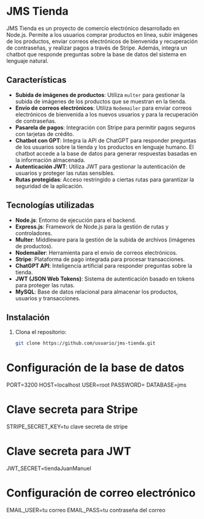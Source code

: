 # JMS Tienda

JMS Tienda es un proyecto de comercio electrónico desarrollado en Node.js. Permite a los usuarios comprar productos en línea, subir imágenes de los productos, enviar correos electrónicos de bienvenida y recuperación de contraseñas, y realizar pagos a través de Stripe. Además, integra un chatbot que responde preguntas sobre la base de datos del sistema en lenguaje natural.

## Características

- **Subida de imágenes de productos**: Utiliza `multer` para gestionar la subida de imágenes de los productos que se muestran en la tienda.
- **Envío de correos electrónicos**: Utiliza `Nodemailer` para enviar correos electrónicos de bienvenida a los nuevos usuarios y para la recuperación de contraseñas.
- **Pasarela de pagos**: Integración con Stripe para permitir pagos seguros con tarjetas de crédito.
- **Chatbot con GPT**: Integra la API de ChatGPT para responder preguntas de los usuarios sobre la tienda y los productos en lenguaje humano. El chatbot accede a la base de datos para generar respuestas basadas en la información almacenada.
- **Autenticación JWT**: Utiliza JWT para gestionar la autenticación de usuarios y proteger las rutas sensibles.
- **Rutas protegidas**: Acceso restringido a ciertas rutas para garantizar la seguridad de la aplicación.

## Tecnologías utilizadas

- **Node.js**: Entorno de ejecución para el backend.
- **Express.js**: Framework de Node.js para la gestión de rutas y controladores.
- **Multer**: Middleware para la gestión de la subida de archivos (imágenes de productos).
- **Nodemailer**: Herramienta para el envío de correos electrónicos.
- **Stripe**: Plataforma de pago integrada para procesar transacciones.
- **ChatGPT API**: Inteligencia artificial para responder preguntas sobre la tienda.
- **JWT (JSON Web Tokens)**: Sistema de autenticación basado en tokens para proteger las rutas.
- **MySQL**: Base de datos relacional para almacenar los productos, usuarios y transacciones.

## Instalación

1. Clona el repositorio:
   ```bash
   git clone https://github.com/usuario/jms-tienda.git
# Configuración de la base de datos
PORT=3200
HOST=localhost
USER=root
PASSWORD=
DATABASE=jms

# Clave secreta para Stripe
STRIPE_SECRET_KEY=tu clave secreta de stripe

# Clave secreta para JWT
JWT_SECRET=tiendaJuanManuel

# Configuración de correo electrónico
EMAIL_USER=tu correo 
EMAIL_PASS=tu contraseña del correo 
